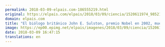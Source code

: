 ```yaml
---
permalink: 2018-03-09-elpais.com-186555219.html
original: https://elpais.com/elpais/2018/03/09/ciencia/1520611974_985214.html#?ref=rss&format=simple&link=link
domain: elpais.com
title: "El biólogo británico John E. Sulston, premio Nobel en 2002, muere a los 75 años"
image: https://ep00.epimg.net/elpais/imagenes/2018/03/09/ciencia/1520611974_985214_1520612472_rrss_normal.jpg
date: 2018-03-09 16:47:15
translations: en
---
```


